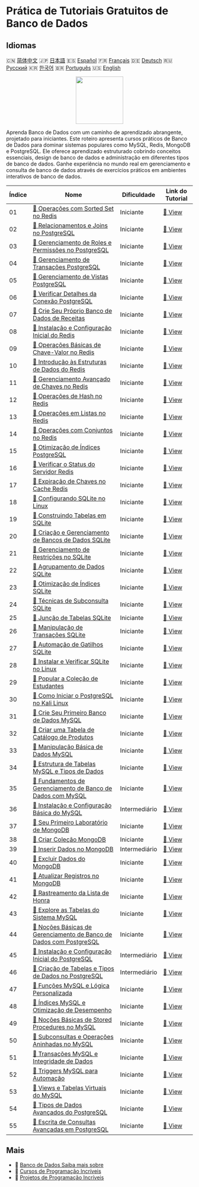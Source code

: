 # Prática de Tutoriais Gratuitos de Banco de Dados

## Idiomas

🇨🇳 [简体中文](README_zh.md) 🇯🇵 [日本語](README_ja.md) 🇪🇸 [Español](README_es.md) 🇫🇷 [Français](README_fr.md) 🇩🇪 [Deutsch](README_de.md) 🇷🇺 [Русский](README_ru.md) 🇰🇷 [한국어](README_ko.md) 🇧🇷 [Português](README_pt.md) 🇺🇸 [English](README.md) 

<div align="center">
<img width="128px" src="https://file.labex.io/path/S2s0kYPxCISr.png">
</div>

Aprenda Banco de Dados com um caminho de aprendizado abrangente, projetado para iniciantes. Este roteiro apresenta cursos práticos de Banco de Dados para dominar sistemas populares como MySQL, Redis, MongoDB e PostgreSQL. Ele oferece aprendizado estruturado cobrindo conceitos essenciais, design de banco de dados e administração em diferentes tipos de banco de dados. Ganhe experiência no mundo real em gerenciamento e consulta de banco de dados através de exercícios práticos em ambientes interativos de banco de dados.

|   Índice | Nome                                                                                                                                                              | Dificuldade   | Link do Tutorial                                                                                           |
|----------|-------------------------------------------------------------------------------------------------------------------------------------------------------------------|---------------|------------------------------------------------------------------------------------------------------------|
|       01 | [📖 Operações com Sorted Set no Redis](https://labex.io/pt/tutorials/redis-redis-sorted-set-operations-552105)                                                    | Iniciante     | [🔗 View](https://labex.io/pt/tutorials/redis-redis-sorted-set-operations-552105)                          |
|       02 | [📖 Relacionamentos e Joins no PostgreSQL](https://labex.io/pt/tutorials/postgresql-postgresql-relationships-and-joins-550959)                                    | Iniciante     | [🔗 View](https://labex.io/pt/tutorials/postgresql-postgresql-relationships-and-joins-550959)              |
|       03 | [📖 Gerenciamento de Roles e Permissões no PostgreSQL](https://labex.io/pt/tutorials/postgresql-postgresql-role-and-permission-management-550960)                 | Iniciante     | [🔗 View](https://labex.io/pt/tutorials/postgresql-postgresql-role-and-permission-management-550960)       |
|       04 | [📖 Gerenciamento de Transações PostgreSQL](https://labex.io/pt/tutorials/postgresql-data-filtering-and-simple-queries-in-postgresql-550964)                      | Iniciante     | [🔗 View](https://labex.io/pt/tutorials/postgresql-data-filtering-and-simple-queries-in-postgresql-550964) |
|       05 | [📖 Gerenciamento de Vistas PostgreSQL](https://labex.io/pt/tutorials/postgresql-data-filtering-and-simple-queries-in-postgresql-550966)                          | Iniciante     | [🔗 View](https://labex.io/pt/tutorials/postgresql-data-filtering-and-simple-queries-in-postgresql-550966) |
|       06 | [📖 Verificar Detalhes da Conexão PostgreSQL](https://labex.io/pt/tutorials/postgresql-verify-postgresql-connection-details-551083)                               | Iniciante     | [🔗 View](https://labex.io/pt/tutorials/postgresql-verify-postgresql-connection-details-551083)            |
|       07 | [📖 Crie Seu Próprio Banco de Dados de Receitas](https://labex.io/pt/tutorials/postgresql-create-your-own-recipe-database-551100)                                 | Iniciante     | [🔗 View](https://labex.io/pt/tutorials/postgresql-create-your-own-recipe-database-551100)                 |
|       08 | [📖 Instalação e Configuração Inicial do Redis](https://labex.io/pt/tutorials/redis-installation-and-initial-setup-of-redis-552075)                               | Iniciante     | [🔗 View](https://labex.io/pt/tutorials/redis-installation-and-initial-setup-of-redis-552075)              |
|       09 | [📖 Operações Básicas de Chave-Valor no Redis](https://labex.io/pt/tutorials/redis-basic-key-value-operations-in-redis-552077)                                    | Iniciante     | [🔗 View](https://labex.io/pt/tutorials/redis-basic-key-value-operations-in-redis-552077)                  |
|       10 | [📖 Introdução às Estruturas de Dados do Redis](https://labex.io/pt/tutorials/redis-introduction-to-redis-data-structures-552078)                                 | Iniciante     | [🔗 View](https://labex.io/pt/tutorials/redis-introduction-to-redis-data-structures-552078)                |
|       11 | [📖 Gerenciamento Avançado de Chaves no Redis](https://labex.io/pt/tutorials/redis-redis-advanced-key-management-552094)                                          | Iniciante     | [🔗 View](https://labex.io/pt/tutorials/redis-redis-advanced-key-management-552094)                        |
|       12 | [📖 Operações de Hash no Redis](https://labex.io/pt/tutorials/redis-redis-hash-operations-552096)                                                                 | Iniciante     | [🔗 View](https://labex.io/pt/tutorials/redis-redis-hash-operations-552096)                                |
|       13 | [📖 Operações em Listas no Redis](https://labex.io/pt/tutorials/redis-redis-list-operations-552098)                                                               | Iniciante     | [🔗 View](https://labex.io/pt/tutorials/redis-redis-list-operations-552098)                                |
|       14 | [📖 Operações com Conjuntos no Redis](https://labex.io/pt/tutorials/redis-redis-set-operations-552104)                                                            | Iniciante     | [🔗 View](https://labex.io/pt/tutorials/redis-redis-set-operations-552104)                                 |
|       15 | [📖 Otimização de Índices PostgreSQL](https://labex.io/pt/tutorials/postgresql-data-filtering-and-simple-queries-in-postgresql-550955)                            | Iniciante     | [🔗 View](https://labex.io/pt/tutorials/postgresql-data-filtering-and-simple-queries-in-postgresql-550955) |
|       16 | [📖 Verificar o Status do Servidor Redis](https://labex.io/pt/tutorials/redis-verify-redis-server-status-552152)                                                  | Iniciante     | [🔗 View](https://labex.io/pt/tutorials/redis-verify-redis-server-status-552152)                           |
|       17 | [📖 Expiração de Chaves no Cache Redis](https://labex.io/pt/tutorials/redis-expire-keys-in-redis-cache-552156)                                                    | Iniciante     | [🔗 View](https://labex.io/pt/tutorials/redis-expire-keys-in-redis-cache-552156)                           |
|       18 | [📖 Configurando SQLite no Linux](https://labex.io/pt/tutorials/sqlite-setting-up-sqlite-in-linux-552335)                                                         | Iniciante     | [🔗 View](https://labex.io/pt/tutorials/sqlite-setting-up-sqlite-in-linux-552335)                          |
|       19 | [📖 Construindo Tabelas em SQLite](https://labex.io/pt/tutorials/sqlite-building-tables-in-sqlite-552336)                                                         | Iniciante     | [🔗 View](https://labex.io/pt/tutorials/sqlite-building-tables-in-sqlite-552336)                           |
|       20 | [📖 Criação e Gerenciamento de Bancos de Dados SQLite](https://labex.io/pt/tutorials/sqlite-creating-and-managing-sqlite-databases-552337)                        | Iniciante     | [🔗 View](https://labex.io/pt/tutorials/sqlite-creating-and-managing-sqlite-databases-552337)              |
|       21 | [📖 Gerenciamento de Restrições no SQLite](https://labex.io/pt/tutorials/sqlite-sqlite-constraint-management-552545)                                              | Iniciante     | [🔗 View](https://labex.io/pt/tutorials/sqlite-sqlite-constraint-management-552545)                        |
|       22 | [📖 Agrupamento de Dados SQLite](https://labex.io/pt/tutorials/sqlite-sqlite-data-grouping-552547)                                                                | Iniciante     | [🔗 View](https://labex.io/pt/tutorials/sqlite-sqlite-data-grouping-552547)                                |
|       23 | [📖 Otimização de Índices SQLite](https://labex.io/pt/tutorials/sqlite-sqlite-index-optimization-552552)                                                          | Iniciante     | [🔗 View](https://labex.io/pt/tutorials/sqlite-sqlite-index-optimization-552552)                           |
|       24 | [📖 Técnicas de Subconsulta SQLite](https://labex.io/pt/tutorials/sqlite-sqlite-subquery-techniques-552555)                                                       | Iniciante     | [🔗 View](https://labex.io/pt/tutorials/sqlite-sqlite-subquery-techniques-552555)                          |
|       25 | [📖 Junção de Tabelas SQLite](https://labex.io/pt/tutorials/sqlite-sqlite-table-joining-552556)                                                                   | Iniciante     | [🔗 View](https://labex.io/pt/tutorials/sqlite-sqlite-table-joining-552556)                                |
|       26 | [📖 Manipulação de Transações SQLite](https://labex.io/pt/tutorials/sqlite-sqlite-transaction-handling-552558)                                                    | Iniciante     | [🔗 View](https://labex.io/pt/tutorials/sqlite-sqlite-transaction-handling-552558)                         |
|       27 | [📖 Automação de Gatilhos SQLite](https://labex.io/pt/tutorials/sqlite-sqlite-trigger-automation-552559)                                                          | Iniciante     | [🔗 View](https://labex.io/pt/tutorials/sqlite-sqlite-trigger-automation-552559)                           |
|       28 | [📖 Instalar e Verificar SQLite no Linux](https://labex.io/pt/tutorials/sqlite-install-and-verify-sqlite-on-linux-552579)                                         | Iniciante     | [🔗 View](https://labex.io/pt/tutorials/sqlite-install-and-verify-sqlite-on-linux-552579)                  |
|       29 | [📖 Popular a Coleção de Estudantes](https://labex.io/pt/tutorials/mongodb-populate-the-students-collection-425481)                                               | Iniciante     | [🔗 View](https://labex.io/pt/tutorials/mongodb-populate-the-students-collection-425481)                   |
|       30 | [📖 Como Iniciar o PostgreSQL no Kali Linux](https://labex.io/pt/tutorials/kali-how-to-start-postgresql-in-kali-linux-417476)                                     | Iniciante     | [🔗 View](https://labex.io/pt/tutorials/kali-how-to-start-postgresql-in-kali-linux-417476)                 |
|       31 | [📖 Crie Seu Primeiro Banco de Dados MySQL](https://labex.io/pt/tutorials/mysql-create-your-first-mysql-database-418265)                                          | Iniciante     | [🔗 View](https://labex.io/pt/tutorials/mysql-create-your-first-mysql-database-418265)                     |
|       32 | [📖 Criar uma Tabela de Catálogo de Produtos](https://labex.io/pt/tutorials/mysql-create-a-product-catalog-table-418298)                                          | Iniciante     | [🔗 View](https://labex.io/pt/tutorials/mysql-create-a-product-catalog-table-418298)                       |
|       33 | [📖 Manipulação Básica de Dados MySQL](https://labex.io/pt/tutorials/sql-mysql-basic-data-manipulation-418303)                                                    | Iniciante     | [🔗 View](https://labex.io/pt/tutorials/sql-mysql-basic-data-manipulation-418303)                          |
|       34 | [📖 Estrutura de Tabelas MySQL e Tipos de Dados](https://labex.io/pt/tutorials/mysql-mysql-table-structure-and-data-types-418307)                                 | Iniciante     | [🔗 View](https://labex.io/pt/tutorials/mysql-mysql-table-structure-and-data-types-418307)                 |
|       35 | [📖 Fundamentos de Gerenciamento de Banco de Dados com MySQL](https://labex.io/pt/tutorials/mysql-database-management-fundamentals-with-mysql-418414)             | Iniciante     | [🔗 View](https://labex.io/pt/tutorials/mysql-database-management-fundamentals-with-mysql-418414)          |
|       36 | [📖 Instalação e Configuração Básica do MySQL](https://labex.io/pt/tutorials/mysql-installation-and-basic-configuration-of-mysql-418415)                          | Intermediário | [🔗 View](https://labex.io/pt/tutorials/mysql-installation-and-basic-configuration-of-mysql-418415)        |
|       37 | [📖 Seu Primeiro Laboratório de MongoDB](https://labex.io/pt/tutorials/mongodb-your-first-mongodb-lab-420660)                                                     | Iniciante     | [🔗 View](https://labex.io/pt/tutorials/mongodb-your-first-mongodb-lab-420660)                             |
|       38 | [📖 Criar Coleção MongoDB](https://labex.io/pt/tutorials/mongodb-create-mongodb-collection-420695)                                                                | Iniciante     | [🔗 View](https://labex.io/pt/tutorials/mongodb-create-mongodb-collection-420695)                          |
|       39 | [📖 Inserir Dados no MongoDB](https://labex.io/pt/tutorials/mongodb-insert-data-in-mongodb-420696)                                                                | Intermediário | [🔗 View](https://labex.io/pt/tutorials/mongodb-insert-data-in-mongodb-420696)                             |
|       40 | [📖 Excluir Dados do MongoDB](https://labex.io/pt/tutorials/mongodb-delete-mongodb-data-420822)                                                                   | Iniciante     | [🔗 View](https://labex.io/pt/tutorials/mongodb-delete-mongodb-data-420822)                                |
|       41 | [📖 Atualizar Registros no MongoDB](https://labex.io/pt/tutorials/mongodb-update-mongodb-records-420823)                                                          | Iniciante     | [🔗 View](https://labex.io/pt/tutorials/mongodb-update-mongodb-records-420823)                             |
|       42 | [📖 Rastreamento da Lista de Honra](https://labex.io/pt/tutorials/mongodb-honor-roll-tracker-425476)                                                              | Iniciante     | [🔗 View](https://labex.io/pt/tutorials/mongodb-honor-roll-tracker-425476)                                 |
|       43 | [📖 Explore as Tabelas do Sistema MySQL](https://labex.io/pt/tutorials/mysql-explore-mysql-system-tables-391702)                                                  | Iniciante     | [🔗 View](https://labex.io/pt/tutorials/mysql-explore-mysql-system-tables-391702)                          |
|       44 | [📖 Noções Básicas de Gerenciamento de Banco de Dados com PostgreSQL](https://labex.io/pt/tutorials/postgresql-database-management-basics-with-postgresql-550899) | Iniciante     | [🔗 View](https://labex.io/pt/tutorials/postgresql-database-management-basics-with-postgresql-550899)      |
|       45 | [📖 Instalação e Configuração Inicial do PostgreSQL](https://labex.io/pt/tutorials/postgresql-installation-and-initial-setup-of-postgresql-550900)                | Intermediário | [🔗 View](https://labex.io/pt/tutorials/postgresql-installation-and-initial-setup-of-postgresql-550900)    |
|       46 | [📖 Criação de Tabelas e Tipos de Dados no PostgreSQL](https://labex.io/pt/tutorials/postgresql-postgresql-table-creation-and-data-types-550901)                  | Intermediário | [🔗 View](https://labex.io/pt/tutorials/postgresql-postgresql-table-creation-and-data-types-550901)        |
|       47 | [📖 Funções MySQL e Lógica Personalizada](https://labex.io/pt/tutorials/mysql-mysql-functions-and-custom-logic-550908)                                            | Iniciante     | [🔗 View](https://labex.io/pt/tutorials/mysql-mysql-functions-and-custom-logic-550908)                     |
|       48 | [📖 Índices MySQL e Otimização de Desempenho](https://labex.io/pt/tutorials/mysql-mysql-indexes-and-performance-optimization-550910)                              | Iniciante     | [🔗 View](https://labex.io/pt/tutorials/mysql-mysql-indexes-and-performance-optimization-550910)           |
|       49 | [📖 Noções Básicas de Stored Procedures no MySQL](https://labex.io/pt/tutorials/mysql-mysql-stored-procedures-basics-550915)                                      | Iniciante     | [🔗 View](https://labex.io/pt/tutorials/mysql-mysql-stored-procedures-basics-550915)                       |
|       50 | [📖 Subconsultas e Operações Aninhadas no MySQL](https://labex.io/pt/tutorials/mysql-mysql-subqueries-and-nested-operations-550916)                               | Iniciante     | [🔗 View](https://labex.io/pt/tutorials/mysql-mysql-subqueries-and-nested-operations-550916)               |
|       51 | [📖 Transações MySQL e Integridade de Dados](https://labex.io/pt/tutorials/mysql-mysql-transactions-and-data-integrity-550918)                                    | Iniciante     | [🔗 View](https://labex.io/pt/tutorials/mysql-mysql-transactions-and-data-integrity-550918)                |
|       52 | [📖 Triggers MySQL para Automação](https://labex.io/pt/tutorials/mysql-mysql-triggers-for-automation-550919)                                                      | Iniciante     | [🔗 View](https://labex.io/pt/tutorials/mysql-mysql-triggers-for-automation-550919)                        |
|       53 | [📖 Views e Tabelas Virtuais do MySQL](https://labex.io/pt/tutorials/mysql-mysql-views-and-virtual-tables-550920)                                                 | Iniciante     | [🔗 View](https://labex.io/pt/tutorials/mysql-mysql-views-and-virtual-tables-550920)                       |
|       54 | [📖 Tipos de Dados Avançados do PostgreSQL](https://labex.io/pt/tutorials/postgresql-postgresql-advanced-data-types-550947)                                       | Iniciante     | [🔗 View](https://labex.io/pt/tutorials/postgresql-postgresql-advanced-data-types-550947)                  |
|       55 | [📖 Escrita de Consultas Avançadas em PostgreSQL](https://labex.io/pt/tutorials/postgresql-postgresql-advanced-query-writing-550948)                              | Iniciante     | [🔗 View](https://labex.io/pt/tutorials/postgresql-postgresql-advanced-query-writing-550948)               |

## Mais

- 🔗 [Banco de Dados Saiba mais sobre](https://labex.io/pt/skilltrees/database)
- 🔗 [Cursos de Programação Incríveis](https://github.com/labex-labs/awesome-programming-courses)
- 🔗 [Projetos de Programação Incríveis](https://github.com/labex-labs/awesome-programming-projects)

